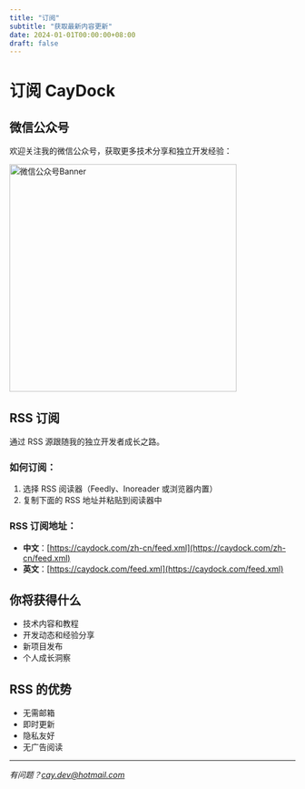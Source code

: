 ```yaml
---
title: "订阅"
subtitle: "获取最新内容更新"
date: 2024-01-01T00:00:00+08:00
draft: false
---
```


# 订阅 CayDock

## 微信公众号

欢迎关注我的微信公众号，获取更多技术分享和独立开发经验：

<img src="/images/wechat_banner.png" alt="微信公众号Banner" style="width: 400px; height: auto;">

## RSS 订阅

通过 RSS 源跟随我的独立开发者成长之路。

### 如何订阅：

1. 选择 RSS 阅读器（Feedly、Inoreader 或浏览器内置）
2. 复制下面的 RSS 地址并粘贴到阅读器中

### RSS 订阅地址：

- **中文**：[https://caydock.com/zh-cn/feed.xml](https://caydock.com/zh-cn/feed.xml)
- **英文**：[https://caydock.com/feed.xml](https://caydock.com/feed.xml)

## 你将获得什么

- 技术内容和教程
- 开发动态和经验分享
- 新项目发布
- 个人成长洞察

## RSS 的优势

- 无需邮箱
- 即时更新
- 隐私友好
- 无广告阅读

---

*有问题？[cay.dev@hotmail.com](mailto:cay.dev@hotmail.com)*
